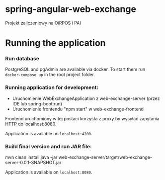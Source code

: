 # spring-angular-web-exchange
Projekt zaliczeniowy na OiRPOS i PAI


# Running the application

### Run database

PostgreSQL and pgAdmin are available via docker. To start them run `docker-compose up` in the root project folder.

### Running application for development:
- Uruchomienie WebExchangeApplication z web-exchange-server (przez IDE lub spring-boot:run)
- Uruchomienie frontendu "npm start" w web-exchange-frontend

Frontend uruchomiony w tej postaci korzysta z proxy by wysyłać zapytania HTTP do localhost:8080.

Application is available on `localhost:4200`.

### Build final version and run JAR file:
mvn clean install
java -jar web-exchange-server/target/web-exchange-server-0.0.1-SNAPSHOT.jar

Application is available on `localhost:8080`.
